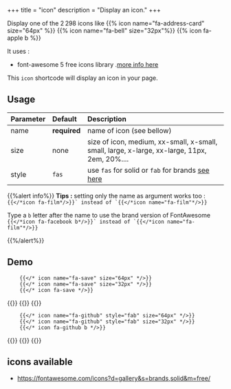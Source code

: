 +++
title = "icon"
description = "Display an icon."
+++

Display one of the 2 298 icons like 
{{% icon name="fa-address-card" size="64px" %}}
{{% icon name="fa-bell" size="32px"%}} 
{{% icon fa-apple b %}} 

It uses :

* font-awesome 5 free icons library .[more info here](https://fontawesome.com/icons?d=gallery&s=brands,solid&m=free/)

This `icon` shortcode will display an icon in your page. 

## Usage

| Parameter | Default | Description |
|:--|:--|:--|
| name | **required** | name of icon (see bellow) |
| size | none | size of icon, medium, xx-small, x-small, small, large, x-large, xx-large, 11px, 2em, 20%.... |
| style | `fas` | use `fas` for solid or `fab` for brands [see here](https://fontawesome.com/how-to-use/on-the-web/referencing-icons/basic-use)|

{{%alert info%}}
**Tips :**
setting only the name as argument works too : 
```{{</*icon fa-film*/>}}` instead of `{{</*icon name="fa-film"*/>}}```

Type a `b` letter after the name to use the brand version of FontAwesome
```{{</*icon fa-facebook b*/>}}` instead of `{{</*icon name="fa-film"*/>}}```


{{%/alert%}}

## Demo
```
	{{</* icon name="fa-save" size="64px" */>}}
	{{</* icon name="fa-save" size="32px" */>}}
	{{</* icon fa-save */>}}
```
{{<icon name="fa-save" size="64px">}}
{{<icon name="fa-save" size="32px">}}
{{<icon fa-save>}}

```
	{{</* icon name="fa-github" style="fab" size="64px" */>}}
	{{</* icon name="fa-github" style="fab" size="32px" */>}}
	{{</* icon fa-github b */>}}
```
{{<icon name="fa-github" style="fab" size="64px">}}
{{<icon name="fa-github" style="fab" size="32px">}}
{{<icon fa-github b>}}


## icons available
* https://fontawesome.com/icons?d=gallery&s=brands,solid&m=free/
